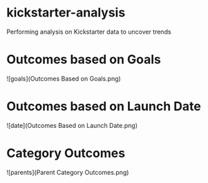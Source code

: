# kickstarter-analysis
Performing analysis on Kickstarter data to uncover trends

# Outcomes based on Goals
![goals](Outcomes Based on Goals.png)	

# Outcomes based on Launch Date
![date](Outcomes Based on Launch Date.png)

# Category Outcomes
![parents](Parent Category Outcomes.png)
